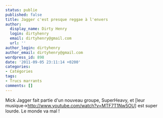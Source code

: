 ```yaml
---
status: publie
published: false
title: Jagger c'est presque reggae à l'envers
author:
  display_name: Dirty Henry
  login: dirtyhenry
  email: dirtyhenry@gmail.com
  url: ''
author_login: dirtyhenry
author_email: dirtyhenry@gmail.com
wordpress_id: 898
date: '2011-09-05 23:11:14 +0200'
categories:
- Catégories
tags:
- Trucs marrants
comments: []
---
```

Mick Jagger fait partie d'un nouveau groupe, SuperHeavy, et [leur musique->http://www.youtube.com/watch?v=MTF7T1Nw5OU] est super lourde. Le monde va mal !

